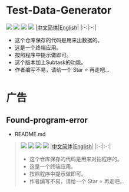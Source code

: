 # Test-Data-Generator

![](http://img.shields.io/badge/by%20kimi-Test%20Data%20Generator-brightgreen)
![](https://komarev.com/ghpvc/?username=zjx-kimi-Test-Data-Generator&color=9513ed)
[![](http://img.shields.io/badge/Star-Ffd700)](https://github.com/zjx-kimi/Test-Data-Generator/stargazers)
![](http://img.shields.io/badge/zjx--kimi-give%20me%20a%20star-blue?logo=github)
|[中文简体](https://github.com/zjx-kimi/Test-Data-Generator/tree/zh-cn-3.0)|[English](https://github.com/zjx-kimi/Test-Data-Generator/tree/en-3.0)|
|:-:|:-:|
- 这个仓库保存的代码是用来出数据的。
- 这是一个终端应用。
- 按照程序中提示做即可。
- 这个版本加上Subtask的功能。
- 作者编写不易，请给一个 Star ⭐ 再走吧...
# 广告
## Found-program-error
- README.md
>![](http://img.shields.io/badge/by%20kimi-Found%20program%20error%20-brightgreen)
>![](https://komarev.com/ghpvc/?username=zjx-kimi-Found-program-error&color=9513ed)
>[![](http://img.shields.io/badge/Star-Ffd700)](https://github.com/zjx-kimi/Found-program-error/stargazers)
>![](http://img.shields.io/badge/zjx--kimi-give%20me%20a%20star-blue?logo=github)
>|[中文简体](https://github.com/zjx-kimi/Found-program-error/tree/zh-cn-1.0)|[English](https://github.com/zjx-kimi/Found-program-error/tree/en-1.0)|
>|:-:|:-:|
>- 这个仓库保存的代码是用来对拍程序的。
>- 这是一个终端应用。
>- 按照程序中提示做即可。
>- 作者编写不易，请给一个 Star ⭐ 再走吧...
